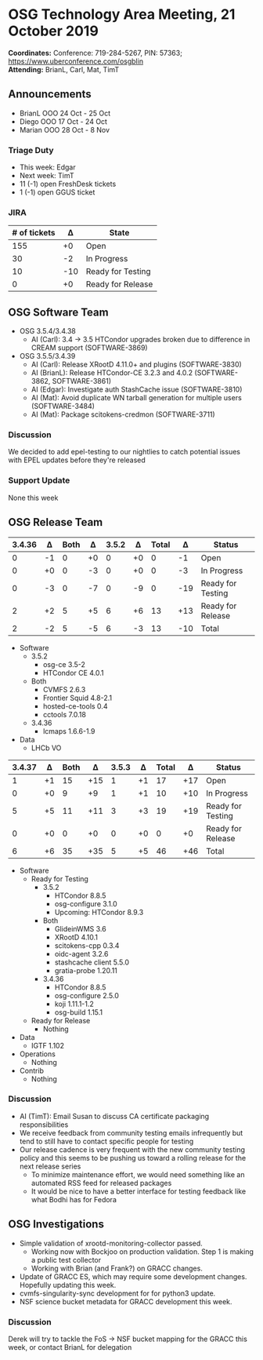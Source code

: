 # OSG Technology Area Meeting, 21 October 2019

**Coordinates:** Conference: 719-284-5267, PIN: 57363; <https://www.uberconference.com/osgblin>  
**Attending:** BrianL, Carl, Mat, TimT


## Announcements

-   BrianL OOO 24 Oct - 25 Oct
-   Diego OOO 17 Oct - 24 Oct
-   Marian OOO 28 Oct - 8 Nov


### Triage Duty

-   This week: Edgar
-   Next week: TimT
-   11 (-1) open FreshDesk tickets
-   1 (-1) open GGUS ticket


### JIRA

| # of tickets | &Delta; | State             |
|------------ |------- |----------------- |
| 155          | +0      | Open              |
| 30           | -2      | In Progress       |
| 10           | -10     | Ready for Testing |
| 0            | +0      | Ready for Release |


## OSG Software Team

-   OSG 3.5.4/3.4.38  
    -   AI (Carl): 3.4 -> 3.5 HTCondor upgrades broken due to difference in CREAM support (SOFTWARE-3869)
-   OSG 3.5.5/3.4.39  
    -   AI (Carl): Release XRootD 4.11.0+ and plugins (SOFTWARE-3830)
    -   AI (BrianL): Release HTCondor-CE 3.2.3 and 4.0.2 (SOFTWARE-3862, SOFTWARE-3861)
    -   AI (Edgar): Investigate auth StashCache issue (SOFTWARE-3810)
    -   AI (Mat): Avoid duplicate WN tarball generation for multiple users (SOFTWARE-3484)
    -   AI (Mat): Package scitokens-credmon (SOFTWARE-3711)


### Discussion

We decided to add epel-testing to our nightlies to catch potential issues with EPEL updates before they're released


### Support Update

None this week


## OSG Release Team

| 3.4.36 | &Delta; | Both | &Delta; | 3.5.2 | &Delta; | Total | &Delta; | Status            |
| ------ | ------- | ---- | ------- | ----- | ------- | ----- | ------- | ----------------- |
| 0      | -1      | 0    | +0      | 0     | +0      | 0     | -1      | Open              |
| 0      | +0      | 0    | -3      | 0     | +0      | 0     | -3      | In Progress       |
| 0      | -3      | 0    | -7      | 0     | -9      | 0     | -19     | Ready for Testing |
| 2      | +2      | 5    | +5      | 6     | +6      | 13    | +13     | Ready for Release |
| 2      | -2      | 5    | -5      | 6     | -3      | 13    | -10     | Total             |

-   Software  
    -   3.5.2  
        -   osg-ce 3.5-2
        -   HTCondor CE 4.0.1
    -   Both  
        -   CVMFS 2.6.3
        -   Frontier Squid 4.8-2.1
        -   hosted-ce-tools 0.4
        -   cctools 7.0.18
    -   3.4.36  
        -   lcmaps 1.6.6-1.9
-   Data  
    -   LHCb VO

| 3.4.37 | &Delta; | Both | &Delta; | 3.5.3 | &Delta; | Total | &Delta; | Status            |
| ------ | ------- | ---- | ------- | ----- | ------- | ----- | ------- | ----------------- |
| 1      | +1      | 15   | +15     | 1     | +1      | 17    | +17     | Open              |
| 0      | +0      | 9    | +9      | 1     | +1      | 10    | +10     | In Progress       |
| 5      | +5      | 11   | +11     | 3     | +3      | 19    | +19     | Ready for Testing |
| 0      | +0      | 0    | +0      | 0     | +0      | 0     | +0      | Ready for Release |
| 6      | +6      | 35   | +35     | 5     | +5      | 46    | +46     | Total             |

-   Software  
    -   Ready for Testing  
        -   3.5.2  
            -   HTCondor 8.8.5
            -   osg-configure 3.1.0
            -   Upcoming: HTCondor 8.9.3
        -   Both  
            -   GlideinWMS 3.6
            -   XRootD 4.10.1
            -   scitokens-cpp 0.3.4
            -   oidc-agent 3.2.6
            -   stashcache client 5.5.0
            -   gratia-probe 1.20.11
        -   3.4.36  
            -   HTCondor 8.8.5
            -   osg-configure 2.5.0
            -   koji 1.11.1-1.2
            -   osg-build 1.15.1
    -   Ready for Release  
        -   Nothing
-   Data  
    -   IGTF 1.102
-   Operations  
    -   Nothing
-   Contrib  
    -   Nothing


### Discussion

-   AI (TimT): Email Susan to discuss CA certificate packaging responsibilities
-   We receive feedback from community testing emails infrequently but tend to still have to contact specific people for testing
-   Our release cadence is very frequent with the new community testing policy and this seems to be pushing us toward a rolling release for the next release series
    -   To minimize maintenance effort, we would need something like an automated RSS feed for released packages
    -   It would be nice to have a better interface for testing feedback like what Bodhi has for Fedora


## OSG Investigations

-   Simple validation of xrootd-monitoring-collector passed.  
    -   Working now with Bockjoo on production validation.  Step 1 is making a public test collector
    -   Working with Brian (and Frank?) on GRACC changes.
-   Update of GRACC ES, which may require some development changes.  Hopefully updating this week.
-   cvmfs-singularity-sync development for for python3 update.
-   NSF science bucket metadata for GRACC development this week.


### Discussion

Derek will try to tackle the FoS -> NSF bucket mapping for the GRACC this week, or contact BrianL for delegation
